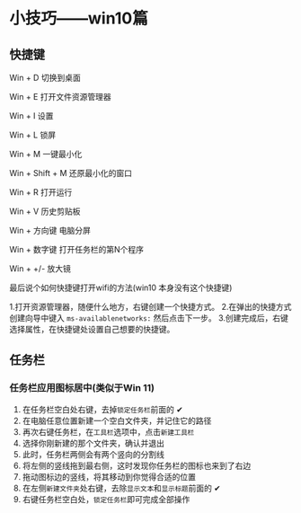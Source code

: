 # 小技巧——win10篇

## 快捷键

Win + D 切换到桌面

Win + E 打开文件资源管理器

Win + I 设置

Win + L 锁屏

Win + M 一键最小化

Win + Shift + M 还原最小化的窗口

Win + R 打开运行

Win + V 历史剪贴板

Win + 方向键 电脑分屏

Win + 数字键 打开任务栏的第N个程序

Win + +/- 放大镜

最后说个如何快捷键打开wifi的方法(win10 本身没有这个快捷键)		
	
1.打开资源管理器，随便什么地方，右键创建一个快捷方式。
2.在弹出的快捷方式创建向导中键入 `ms-availablenetworks:` 然后点击下一步。
3.创建完成后，右键选择属性，在快捷键处设置自己想要的快捷键。


## 任务栏

### 任务栏应用图标居中(类似于Win 11)

1. 在任务栏空白处右键，去掉`锁定任务栏`前面的 ✔
2. 在电脑任意位置新建一个空白文件夹，并记住它的路径
3. 再次右键任务栏，在`工具栏`选项中，点击`新建工具栏` 
4. 选择你刚新建的那个文件夹，确认并退出
5. 此时，任务栏两侧会有两个竖向的分割线
6. 将左侧的竖线拖到最右侧，这时发现你任务栏的图标也来到了右边
7. 拖动图标边的竖线，将其移动到你觉得合适的位置
8. 在左侧`新建文件夹`处右键，去除`显示文本`和`显示标题`前面的 ✔
9. 右键任务栏空白处，`锁定任务栏`即可完成全部操作

